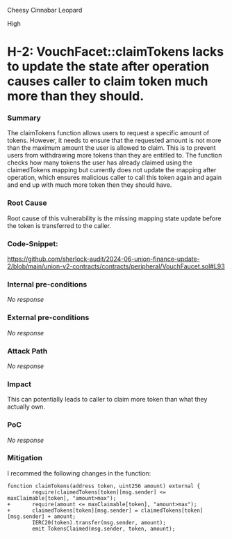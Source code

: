Cheesy Cinnabar Leopard

High

# H-2: VouchFacet::claimTokens lacks to update the state after operation causes caller to claim token much more than they should.

### Summary

The claimTokens function allows users to request a specific amount of tokens. However, it needs to ensure that the requested amount is not more than the maximum amount the user is allowed to claim. This is to prevent users from withdrawing more tokens than they are entitled to. The function checks how many tokens the user has already claimed using the claimedTokens mapping but currently does not update the mapping after operation, which ensures malicious caller to call this token again and again and end up with much more token then they should have.

### Root Cause

Root cause of this vulnerability is the missing mapping state update before the token is transferred to the caller.

### Code-Snippet:
https://github.com/sherlock-audit/2024-06-union-finance-update-2/blob/main/union-v2-contracts/contracts/peripheral/VouchFaucet.sol#L93

### Internal pre-conditions

_No response_

### External pre-conditions

_No response_

### Attack Path

_No response_

### Impact

This can potentially leads to caller to claim more token than what they actually own.

### PoC

_No response_

### Mitigation

I recommed the following changes in the function:

```solidity
function claimTokens(address token, uint256 amount) external {
        require(claimedTokens[token][msg.sender] <= maxClaimable[token], "amount>max"); 
+       require(amount <= maxClaimable[token], "amount>max");
+       claimedTokens[token][msg.sender] = claimedTokens[token][msg.sender] + amount;
        IERC20(token).transfer(msg.sender, amount); 
        emit TokensClaimed(msg.sender, token, amount);
```